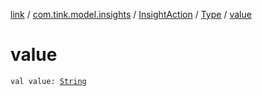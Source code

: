 [link](../../../index.md) / [com.tink.model.insights](../../index.md) / [InsightAction](../index.md) / [Type](index.md) / [value](./value.md)

# value

`val value: `[`String`](https://kotlinlang.org/api/latest/jvm/stdlib/kotlin/-string/index.html)